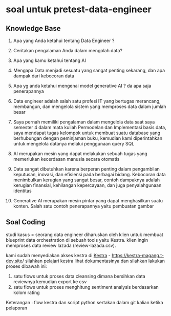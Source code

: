 # soal untuk pretest-data-engineer

## Knowledge Base
1. Apa yang Anda ketahui tentang Data Engineer ?
2. Ceritakan pengalaman Anda dalam mengolah data?
3. Apa yang kamu ketahui tentang AI
4. Mengapa Data menjadi sesuatu yang sangat penting sekarang, dan apa dampak dari kebocoran data
5. Apa yg anda ketahui mengenai model generative AI ? da apa saja penerapannya

1. Data engineer adalah salah satu profesi IT yang bertugas merancang, membangun, dan mengelola sistem yang memproses data dalam jumlah besar
2. Saya pernah memiliki pengalaman dalam mengelola data saat saya semester 4 dalam mata kuliah Permodelan dan Implementasi basis data, saya mendapat tugas kelompok untuk membuat suatu database yang berhubungan dengan peminjaman buku, kemudian kami diperintahkan untuk mengelola datanya melalui penggunaan query SQL
3. AI merupakan mesin yang dapat melakukan sebuah tugas yang memerlukan kecerdasan manusia secara otomatis
4. Data sangat dibutuhkan karena berperan penting dalam pengambilan keputusan, inovasi, dan efisiensi pada berbagai bidang. Kebocoran data menimbulkan kerugian yang sangat besar, contoh dampaknya adalah kerugian finansial, kehilangan kepercayaan, dan juga penyalahgunaan identitas
5. Generative AI merupakan mesin pintar yang dapat menghasilkan suatu konten. Salah satu contoh penerapannya yaitu pembuatan gambar 

## Soal Coding
studi kasus = 
seorang data engineer diharuskan oleh klien untuk membuat
blueprint data orchestration di sebuah tools yaitu Kestra.
klien ingin memproses data review lazada (review-lazada.csv).

kami sudah menyediakan akses kestra di
[Kestra](https://kestra-magang.t-dev.site/) - https://kestra-magang.t-dev.site/ 
silahkan pelajari kestra lihat dokumentasinya 
dan silahkan lakukan proses dibawah ini:

1. satu flows untuk proses data cleansing dimana bersihkan data reviewnya kemudian export ke csv
2. satu flows untuk proses menghitung sentiment analysis berdasarkan kolom rating

Keterangan :
flow kestra dan script python sertakan dalam git kalian ketika pelaporan

